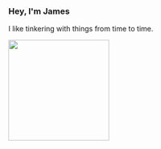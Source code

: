 ### Hey, I'm James
I like tinkering with things from time to time.


<a href="https://github.com/anuraghazra/convoychat">
  <img height=200 align="center" src="https://github-readme-stats.vercel.app/api/top-langs?username=jfryy&layout=compact&langs_count=8&card_width=320" />
</a>

